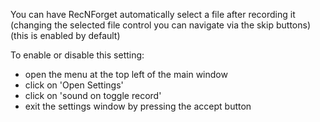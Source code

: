 You can have RecNForget automatically select a file after recording it (changing the selected file control you can navigate via the skip buttons)
(this is enabled by default)

To enable or disable this setting:
- open the menu at the top left of the main window
- click on 'Open Settings'
- click on 'sound on toggle record'
- exit the settings window by pressing the accept button